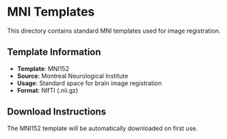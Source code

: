 # MNI Templates

This directory contains standard MNI templates used for image registration.

## Template Information

- **Template**: MNI152
- **Source**: Montreal Neurological Institute
- **Usage**: Standard space for brain image registration
- **Format**: NIfTI (.nii.gz)

## Download Instructions

The MNI152 template will be automatically downloaded on first use.